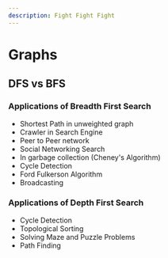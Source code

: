 ```yaml
---
description: Fight Fight Fight
---
```


# Graphs

## DFS vs BFS

### Applications of Breadth First Search

* Shortest Path in unweighted graph
* Crawler in Search Engine
* Peer to Peer network
* Social Networking Search
* In garbage collection \(Cheney's Algorithm\)
* Cycle Detection
* Ford Fulkerson Algorithm
* Broadcasting

### Applications of Depth First Search

* Cycle Detection
* Topological Sorting
* Solving Maze and Puzzle Problems
* Path Finding


